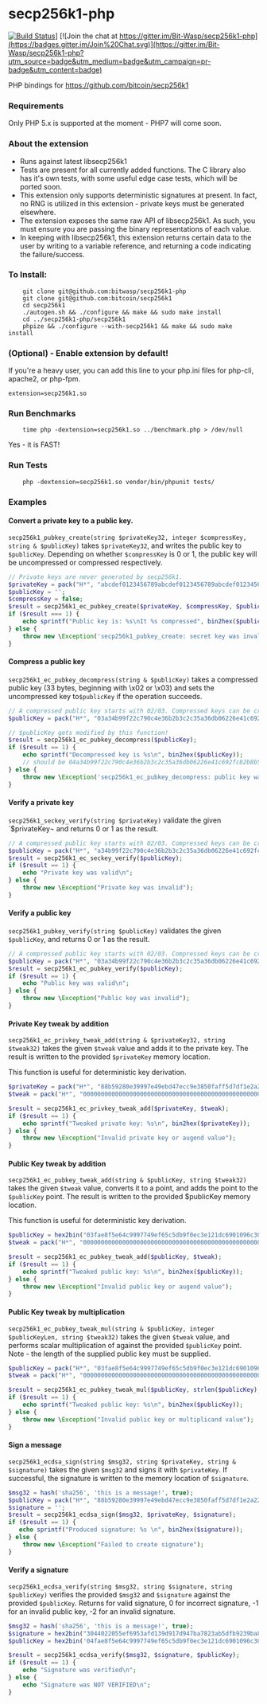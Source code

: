 # secp256k1-php

[![Build Status](https://travis-ci.org/Bit-Wasp/secp256k1-php.svg?branch=master)](https://travis-ci.org/Bit-Wasp/secp256k1-php)]
[![Join the chat at https://gitter.im/Bit-Wasp/secp256k1-php](https://badges.gitter.im/Join%20Chat.svg)](https://gitter.im/Bit-Wasp/secp256k1-php?utm_source=badge&utm_medium=badge&utm_campaign=pr-badge&utm_content=badge)

PHP bindings for https://github.com/bitcoin/secp256k1

### Requirements
Only PHP 5.x is supported at the moment - PHP7 will come soon.  

### About the extension
  - Runs against latest libsecp256k1
  - Tests are present for all currently added functions. The C library also has it's own tests, with some useful edge case tests, which will be ported soon.
  - This extension only supports deterministic signatures at present. In fact, no RNG is utilized in this extension - private keys must be generated elsewhere. 
  - The extension exposes the same raw API of libsecp256k1. As such, you must ensure you are passing the binary representations of each value.   
  - In keeping with libsecp256k1, this extension returns certain data to the user by writing to a variable reference, and returning a code indicating the failure/success.
  
### To Install:
```
    git clone git@github.com:bitwasp/secp256k1-php
    git clone git@github.com:bitcoin/secp256k1
    cd secp256k1
    ./autogen.sh && ./configure && make && sudo make install
    cd ../secp256k1-php/secp256k1
    phpize && ./configure --with-secp256k1 && make && sudo make install
```

### (Optional) - Enable extension by default!
If you're a heavy user, you can add this line to your php.ini files for php-cli, apache2, or php-fpm. 
```
extension=secp256k1.so
```

### Run Benchmarks
```
    time php -dextension=secp256k1.so ../benchmark.php > /dev/null
```
Yes - it is FAST!

### Run Tests
```
    php -dextension=secp256k1.so vendor/bin/phpunit tests/
```

### Examples
#### Convert a private key to a public key.
`secp256k1_pubkey_create(string $privateKey32, integer $compressKey, string & $publicKey)` takes `$privateKey32`, 
and writes the public key to `$publicKey`. Depending on whether `$compressKey` is 0 or 1, the public key will be
uncompressed or compressed respectively. 

```php
// Private keys are never generated by secp256k1. 
$privateKey = pack("H*", "abcdef0123456789abcdef0123456789abcdef0123456789abcdef0123456789");
$publicKey = '';
$compressKey = false;
$result = secp256k1_ec_pubkey_create($privateKey, $compressKey, $publicKey);
if ($result === 1) {
    echo sprintf("Public key is: %s\nIt %s compressed", bin2hex($publicKey), $compressKey ? 'was' : 'was not') . "\n";
} else {
    throw new \Exception('secp256k1_pubkey_create: secret key was invalid');
}
``` 

#### Compress a public key
`secp256k1_ec_pubkey_decompress(string & $publicKey)` takes a compressed public key (33 bytes, beginning with
\x02 or \x03) and sets the uncompressed key to`$publicKey` if the operation succeeds. 

```php
// A compressed public key starts with 02/03. Compressed keys can be created from secp256k1_pubkey_create
$publicKey = pack("H*", "03a34b99f22c790c4e36b2b3c2c35a36db06226e41c692fc82b8b56ac1c540c5bd");

// $publicKey gets modified by this function!
$result = secp256k1_ec_pubkey_decompress($publicKey);
if ($result == 1) {
    echo sprintf("Decompressed key is %s\n", bin2hex($publicKey));
    // should be 04a34b99f22c790c4e36b2b3c2c35a36db06226e41c692fc82b8b56ac1c540c5bd5b8dec5235a0fa8722476c7709c02559e3aa73aa03918ba2d492eea75abea235
} else {
    throw new \Exception('secp256k1_ec_pubkey_decompress: public key was invalid');
}
```

#### Verify a private key
`secp256k1_seckey_verify(string $privateKey)` validate the given `$privateKey¬ and returns 0 or 1 as the result.

```php
// A compressed public key starts with 02/03. Compressed keys can be created from secp256k1_pubkey_create
$publicKey = pack("H*", "a34b99f22c790c4e36b2b3c2c35a36db06226e41c692fc82b8b56ac1c540c5bd");
$result = secp256k1_ec_seckey_verify($publicKey);
if ($result == 1) {
    echo "Private key was valid\n";
} else {
    throw new \Exception("Private key was invalid");
}
```

#### Verify a public key
`secp256k1_pubkey_verify(string $publicKey)` validates the given `$publicKey`, and returns 0 or 1 as the result. 

```php
// A compressed public key starts with 02/03. Compressed keys can be created from secp256k1_pubkey_create
$publicKey = pack("H*", "03a34b99f22c790c4e36b2b3c2c35a36db06226e41c692fc82b8b56ac1c540c5bd");
$result = secp256k1_ec_pubkey_verify($publicKey);
if ($result == 1) {
    echo "Public key was valid\n";
} else {
    throw new \Exception("Public key was invalid");
}
```

#### Private Key tweak by addition
`secp256k1_ec_privkey_tweak_add(string & $privateKey32, string $tweak32)` takes the given `$tweak` value and adds it to the private key. 
The result is written to the provided `$privateKey` memory location. 

This function is useful for deterministic key derivation. 
```php
$privateKey = pack("H*", "88b59280e39997e49ebd47ecc9e3850faff5d7df1e2a22248c136cbdd0d60aae");
$tweak = pack("H*", "0000000000000000000000000000000000000000000000000000000000000001");

$result = secp256k1_ec_privkey_tweak_add($privateKey, $tweak);
if ($result == 1) {
    echo sprintf("Tweaked private key: %s\n", bin2hex($privateKey));
} else {
    throw new \Exception("Invalid private key or augend value");
}
```

#### Public Key tweak by addition
`secp256k1_ec_pubkey_tweak_add(string & $publicKey, string $tweak32)` takes the given `$tweak` value, converts it to a point, and
adds the point to the `$publicKey` point. The result is written to the provided $publicKey memory location.

This function is useful for deterministic key derivation. 
```php
$publicKey = hex2bin("03fae8f5e64c9997749ef65c5db9f0ec3e121dc6901096c30da0f105a13212b6db");
$tweak = pack("H*", "0000000000000000000000000000000000000000000000000000000000000001");

$result = secp256k1_ec_pubkey_tweak_add($publicKey, $tweak);
if ($result == 1) {
    echo sprintf("Tweaked public key: %s\n", bin2hex($publicKey));
} else {
    throw new \Exception("Invalid public key or augend value");
}
```

#### Public Key tweak by multiplication
`secp256k1_ec_pubkey_tweak_mul(string & $publicKey, integer $publicKeyLen, string $tweak32)` takes the given `$tweak` value, and
performs scalar multiplication of against the provided `$publicKey` point. Note - the length of the supplied public key must be supplied.

```php
$publicKey = pack("H*", "03fae8f5e64c9997749ef65c5db9f0ec3e121dc6901096c30da0f105a13212b6db");
$tweak = pack("H*", "0000000000000000000000000000000000000000000000000000000000000002");

$result = secp256k1_ec_pubkey_tweak_mul($publicKey, strlen($publicKey), $tweak);
if ($result == 1) {
    echo sprintf("Tweaked public key: %s\n", bin2hex($publicKey));
} else {
    throw new \Exception("Invalid public key or multiplicand value");
}
```

#### Sign a message
`secp256k1_ecdsa_sign(string $msg32, string $privateKey, string & $signature)` takes the given `$msg32` and signs it with
`$privateKey`. If successful, the signature is written to the memory location of `$signature`. 

```php
$msg32 = hash('sha256', 'this is a message!', true);
$publicKey = pack("H*", "88b59280e39997e49ebd47ecc9e3850faff5d7df1e2a22248c136cbdd0d60aae");
$signature = '';
$result = secp256k1_ecdsa_sign($msg32, $privateKey, $signature);
if ($result == 1) {
   echo sprintf("Produced signature: %s \n", bin2hex($signature));
} else {
    throw new \Exception("Failed to create signature");
}
```

#### Verify a signature
`secp256k1_ecdsa_verify(string $msg32, string $signature, string $publicKey)` verifies the provided `$msg32` and `$signature` against the provided `$publicKey`. Returns for valid signature, 0 for incorrect signature, -1 for an invalid public key, -2 for an invalid signature. 

```php
$msg32 = hash('sha256', 'this is a message!', true);
$signature = hex2bin("3044022055ef6953afd139d917d947ba7823ab5dfb9239ba8a26295a218cad88fb7299ef022057147cf4233ff3b87fa64d82a0b9a327e9b6d5d0070ab3f671b795934c4f2074");
$publicKey = hex2bin('04fae8f5e64c9997749ef65c5db9f0ec3e121dc6901096c30da0f105a13212b6db4315e65a2d63cc667c034fac05cdb3c7bc1abfc2ad90f7f97321613f901758c9');

$result = secp256k1_ecdsa_verify($msg32, $signature, $publicKey);
if ($result == 1) {
    echo "Signature was verified\n";
} else {
    echo "Signature was NOT VERIFIED\n";
}
```
